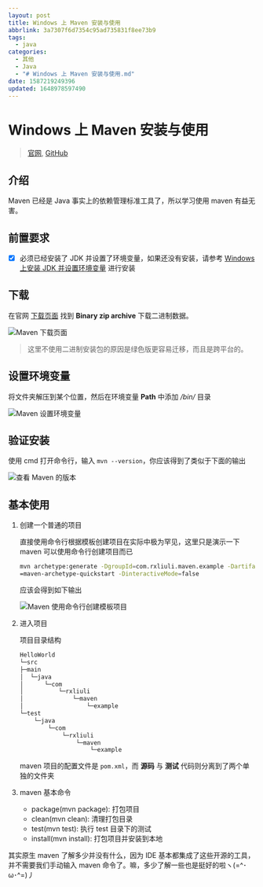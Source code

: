 ```yaml
---
layout: post
title: Windows 上 Maven 安装与使用
abbrlink: 3a7307f6d7354c95ad735831f8ee73b9
tags:
  - java
categories:
  - 其他
  - Java
  - "# Windows 上 Maven 安装与使用.md"
date: 1587219249396
updated: 1648978597490
---
```


# Windows 上 Maven 安装与使用

> [官网](https://maven.apache.org), [GitHub](https://github.com/apache/maven)

## 介绍

Maven 已经是 Java 事实上的依赖管理标准工具了，所以学习使用 maven 有益无害。

## 前置要求

*   [x] 必须已经安装了 JDK 并设置了环境变量，如果还没有安装，请参考 [Windows 上安装 JDK 并设置环境变量](/p/7fefb689b04840dc92ff85a703128115) 进行安装

## 下载

在官网 [下载页面](https://maven.apache.org/download.cgi) 找到 **Binary zip archive** 下载二进制数据。

![Maven 下载页面](https://img.rxliuli.com/20181109124211.png)

> 这里不使用二进制安装包的原因是绿色版更容易迁移，而且是跨平台的。

## 设置环境变量

将文件夹解压到某个位置，然后在环境变量 **Path** 中添加 */bin/* 目录

![Maven 设置环境变量](https://img.rxliuli.com/20181109124557.png)

## 验证安装

使用 cmd 打开命令行，输入 `mvn --version`，你应该得到了类似于下面的输出

![查看 Maven 的版本](https://img.rxliuli.com/20181109124924.png)

## 基本使用

1.  创建一个普通的项目

    直接使用命令行根据模板创建项目在实际中极为罕见，这里只是演示一下 maven 可以使用命令行创建项目而已

    ```sh
    mvn archetype:generate -DgroupId=com.rxliuli.maven.example -DartifactId=HelloWorld -DarchetypeArtifactId
    =maven-archetype-quickstart -DinteractiveMode=false
    ```

    应该会得到如下输出

    ![Maven 使用命令行创建模板项目](https://img.rxliuli.com/20181109130243.png)

2.  进入项目

    项目目录结构

    ```sh
    HelloWorld
    └─src
    ├─main
    │  └─java
    │      └─com
    │          └─rxliuli
    │              └─maven
    │                  └─example
    └─test
        └─java
            └─com
                └─rxliuli
                    └─maven
                        └─example
    ```

    maven 项目的配置文件是 `pom.xml`，而 **源码** 与 **测试** 代码则分离到了两个单独的文件夹

3.  maven 基本命令
    *   package(mvn package): 打包项目
    *   clean(mvn clean): 清理打包目录
    *   test(mvn test): 执行 test 目录下的测试
    *   install(mvn install): 打包项目并安装到本地

其实原生 maven 了解多少并没有什么，因为 IDE 基本都集成了这些开源的工具，并不需要我们手动输入 maven 命令了。嘛，多少了解一些也是挺好的啦ヽ(=^･ω･^=)丿
